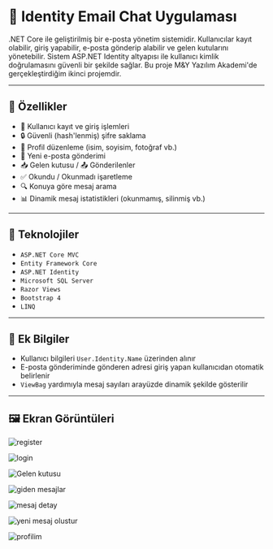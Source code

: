# 📧 Identity Email Chat Uygulaması

.NET Core ile geliştirilmiş bir e-posta yönetim sistemidir. Kullanıcılar kayıt olabilir, giriş yapabilir, e-posta gönderip alabilir ve gelen kutularını yönetebilir. Sistem ASP.NET Identity altyapısı ile kullanıcı kimlik doğrulamasını güvenli bir şekilde sağlar.
Bu proje M&Y Yazılım Akademi'de gerçekleştirdiğim ikinci projemdir.

---

## 🚀 Özellikler

- 🔐 Kullanıcı kayıt ve giriş işlemleri
- 🔒 Güvenli (hash'lenmiş) şifre saklama
- 👤 Profil düzenleme (isim, soyisim, fotoğraf vb.)
- 📨 Yeni e-posta gönderimi
- 📥 Gelen kutusu / 📤 Gönderilenler
- ✅ Okundu / Okunmadı işaretleme
- 🔍 Konuya göre mesaj arama
- 📊 Dinamik mesaj istatistikleri (okunmamış, silinmiş vb.)

---

## 🧱 Teknolojiler

- `ASP.NET Core MVC`
- `Entity Framework Core`
- `ASP.NET Identity`
- `Microsoft SQL Server`
- `Razor Views`
- `Bootstrap 4`
- `LINQ`

---

## 📌 Ek Bilgiler

- Kullanıcı bilgileri `User.Identity.Name` üzerinden alınır
- E-posta gönderiminde gönderen adresi giriş yapan kullanıcıdan otomatik belirlenir
- `ViewBag` yardımıyla mesaj sayıları arayüzde dinamik şekilde gösterilir

---

## 🖼️ Ekran Görüntüleri

![register](https://github.com/user-attachments/assets/1295affa-6821-4bb2-b1e6-b6c1bc2c1efa)

![login](https://github.com/user-attachments/assets/a1d017fc-4875-46bf-9f5c-e9161c2e616a)

![Gelen kutusu](https://github.com/user-attachments/assets/9d74d79e-901b-4e57-9645-94a70985c63a)

![giden mesajlar](https://github.com/user-attachments/assets/4d2be406-a3c0-48ef-988c-7bf3514f2715)

![mesaj detay](https://github.com/user-attachments/assets/a581c952-35f2-46dc-8161-9923ff614ea9)

![yeni mesaj olustur](https://github.com/user-attachments/assets/8db04036-7e5d-4866-a038-34d6d16acd2b)

![profilim](https://github.com/user-attachments/assets/82a323d4-ab89-4390-bb16-9790f1389b7d)






